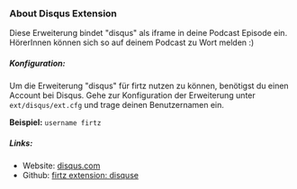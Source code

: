 ### About Disqus Extension

Diese Erweiterung bindet "disqus" als iframe in deine Podcast Episode ein.<br>
HörerInnen können sich so auf deinem Podcast zu Wort melden :)

##### Konfiguration:

Um die Erweiterung "disqus" für firtz nutzen zu können, benötigst du einen Account bei Disqus.
Gehe zur Konfiguration der Erweiterung unter `ext/disqus/ext.cfg` und trage deinen Benutzernamen ein.

**Beispiel:**
`username firtz`

##### Links:

- Website: [disqus.com](https://disqus.com)
- Github: [firtz extension: disquse](https://github.com/Firtz-Designs/QuorX-III)